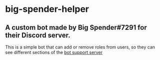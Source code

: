 # big-spender-helper
 
## A custom bot made by Big Spender#7291 for their Discord server.
This is a simple bot that can add or remove roles from users, so they can see different sections of the [bot support server](www.discord.gg/x7CyFRA5s6)

